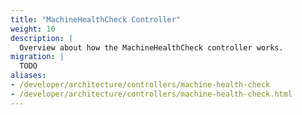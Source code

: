 ```yaml
---
title: "MachineHealthCheck Controller"
weight: 10
description: |
  Overview about how the MachineHealthCheck controller works.
migration: |
  TODO
aliases:
- /developer/architecture/controllers/machine-health-check
- /developer/architecture/controllers/machine-health-check.html
---
```

